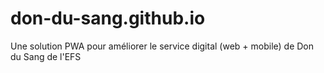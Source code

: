 # don-du-sang.github.io
Une solution PWA pour améliorer le service digital (web + mobile) de Don du Sang de l'EFS 
